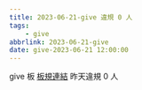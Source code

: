 ```yaml
---
title: 2023-06-21-give 違規 0 人
tags:
    - give
abbrlink: 2023-06-21-give
date: give-2023-06-21 12:00:00
---
```

give 板 [板規連結](https://www.ptt.cc/bbs/give/M.1612495900.A.C32.html)
昨天違規 0 人
